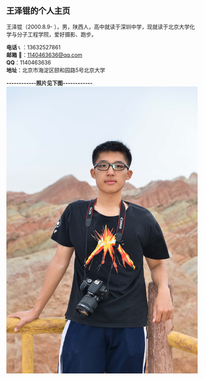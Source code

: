 ## 王泽锟的个人主页
王泽锟（2000.8.9- ），男，陕西人，高中就读于深圳中学，现就读于北京大学化学与分子工程学院，爱好摄影、跑步。  
  
**电话** :telephone_receiver: ：13632527861  
**邮箱** :e-mail:：1140463636@qq.com  
**QQ**：1140463636  
**地址**：北京市海淀区颐和园路5号北京大学  
  
**------------照片见下图------------**   
![avatar](https://github.com/Wang-Zekun/Homepage/blob/master/DSC_9950%202%20mini.jpg)
